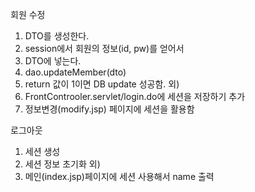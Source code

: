 회원 수정
1. DTO를 생성한다.
2. session에서 회원의 정보(id, pw)를 얻어서 
3. DTO에 넣는다.
4. dao.updateMember(dto)
5. return 값이 1이면 DB update 성공함.
외)
1. FrontControoler.servlet/login.do에 세션을 저장하기 추가
2. 정보변경(modify.jsp) 페이지에 세션을 활용함

로그아웃
1. 세션 생성
2. 세션 정보 초기화
외)
1. 메인(index.jsp)페이지에 세션 사용해서 name 출력
